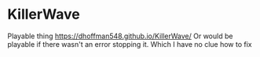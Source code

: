 # KillerWave
 
Playable thing https://dhoffman548.github.io/KillerWave/
Or would be playable if there wasn't an error stopping it. Which I have no clue how to fix
